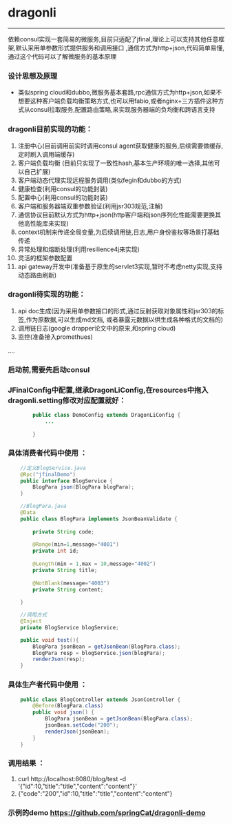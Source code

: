 # dragonli
---------------------------------------------

依赖consul实现一套简易的微服务,目前只适配了jfinal,理论上可以支持其他任意框架,默认采用单参数形式提供服务和调用接口
,通信方式为http+json,代码简单易懂,通过这个代码可以了解微服务的基本原理


### 设计思想及原理

*  类似spring cloud和dubbo,微服务基本套路,rpc通信方式为http+json,如果不想要这种客户端负载均衡策略方式,也可以用fabio,或者nginx+三方插件这种方式从consul拉取服务,配置路由策略,来实现服务器端的负均衡和跨语言支持


### dragonli目前实现的功能：
1. 注册中心(目前调用前实时调用consul agent获取健康的服务,后续需要做缓存,定时刷入调用端缓存)
2. 客户端负载均衡 (目前只实现了一致性hash,基本生产环境的唯一选择,其他可以自己扩展)
3. 客户端动态代理实现远程服务调用(类似fegin和dubbo的方式)
4. 健康检查(利用consul的功能封装)
5. 配置中心(利用consul的功能封装)
6. 客户端和服务器端双重参数验证(利用jsr303规范,注解)
7. 通信协议目前默认方式为http+json(http客户端和json序列化性能需要更换其他高性能库来实现)
8. context机制来传递全局变量,为后续调用链,日志,用户身份鉴权等场景打基础传递
9. 异常处理和熔断处理(利用resilience4j来实现)
10. 灵活的框架参数配置
11. api gateway开发中(准备基于原生的servlet3实现,暂时不考虑netty实现,支持动态路由刷新)
### dragonli待实现的功能：
1. api doc生成(因为采用单参数接口的形式,通过反射获取对象属性和jsr303的标签,作为原数据,可以生成md文档,
    或者暴露元数据以供生成各种格式的文档的)
2. 调用链日志(google drapper论文中的原来,和spring cloud)
3. 监控(准备接入promethues)


....

### 启动前,需要先启动consul

### JFinalConfig中配置,继承DragonLiConfig,在resources中拖入dragonli.setting修改对应配置就好：
```java
        public class DemoConfig extends DragonLiConfig {
        	...
        
        }
```

### 具体消费者代码中使用 ：
```java
    //定义BlogService.java
    @Rpc("jfinalDemo")
    public interface BlogService {
        BlogPara json(BlogPara blogPara);
    }

    //BlogPara.java
    @Data
    public class BlogPara implements JsonBeanValidate {
    
        private String code;
    
        @Range(min=1,message="4001")
        private int id;
    
        @Length(min = 1,max = 10,message="4002")
        private String title;
    
        @NotBlank(message="4003")
        private String content;
    
    }

    //调用方式
	@Inject
	private BlogService blogService;

    public void test(){
        BlogPara jsonBean = getJsonBean(BlogPara.class);
        BlogPara resp = blogService.json(blogPara);
        renderJson(resp);
    }
```
### 具体生产者代码中使用 ：
```java
    public class BlogController extends JsonController {
        @Before(BlogPara.class)
        public void json() {
            BlogPara jsonBean = getJsonBean(BlogPara.class);
            jsonBean.setCode("200");
            renderJson(jsonBean);
        }
    }
```

### 调用结果 ：
1.  curl http://localhost:8080/blog/test -d '{"id":10,"title":"title","content":"content"}'
2.  {"code":"200","id":10,"title":"title","content":"content"}

### 示例的demo https://github.com/springCat/dragonli-demo
